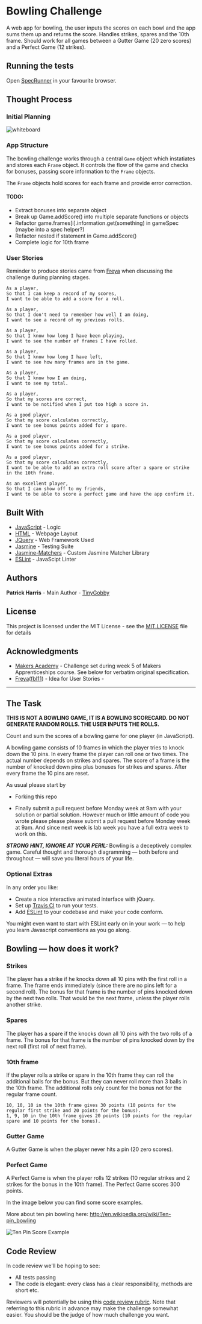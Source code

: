 # Bowling Challenge

A web app for bowling, the user inputs the scores on each bowl and the app sums them up and returns the score. Handles strikes, spares and the 10th frame. Should work for all games between a Gutter Game (20 zero scores) and a Perfect Game (12 strikes).

<!-- ## Getting Started - TBC

These instructions will get you a copy of the project up and running on your local machine for development and testing purposes. See deployment for notes on how to deploy the project on a live system.

### Prerequisites - TBC

What things you need to install the software and how to install them

```
Give examples
```

### Installing - TBC

A step by step series of examples that tell you how to get a development env running

Say what the step will be

```
Give the example
```

And repeat

```
until finished
```

End with an example of getting some data out of the system or using it for a little demo
-->
## Running the tests

Open [SpecRunner](SpecRunner.html) in your favourite browser.
<!--
### Break down into end to end tests - TBC

Explain what these tests test and why

```
Give an example
```

### And coding style tests - TBC

Explain what these tests test and why

```
Give an example
``` -->

## Thought Process

### Initial Planning

![whiteboard](https://i.imgur.com/NKNNdZ6.jpg)

### App Structure

The bowling challenge works through a central `Game` object which instatiates and stores each `Frame` object. It controls the flow of the game and checks for bonuses, passing score information to the `Frame` objects.

The `Frame` objects hold scores for each frame and provide error correction.

#### TODO:

* Extract bonuses into separate object
* Break up Game.addScore() into multiple separate functions or objects
* Refactor game.frames[i].information.get(something) in gameSpec (maybe into a spec helper?)
* Refactor nested if statement in Game.addScore()
* Complete logic for 10th frame

### User Stories

Reminder to produce stories came from [Freya](https://github.com/fbl11) when discussing the challenge during planning stages.
```
As a player,
So that I can keep a record of my scores,
I want to be able to add a score for a roll.
```
```
As a player,
So that I don't need to remember how well I am doing,
I want to see a record of my previous rolls.
```
```
As a player,
So that I know how long I have been playing,
I want to see the number of frames I have rolled.
```
```
As a player,
So that I know how long I have left,
I want to see how many frames are in the game.
```
```
As a player,
So that I know how I am doing,
I want to see my total.
```
```
As a player,
So that my scores are correct,
I want to be notified when I put too high a score in.
```
```
As a good player,
So that my score calculates correctly,
I want to see bonus points added for a spare.
```
```
As a good player,
So that my score calculates correctly,
I want to see bonus points added for a strike.
```
```
As a good player,
So that my score calculates correctly,
I want to be able to add an extra roll score after a spare or strike in the 10th frame.
```
```
As an excellent player,
So that I can show off to my friends,
I want to be able to score a perfect game and have the app confirm it.
```

## Built With

* [JavaScript](https://developer.mozilla.org/bm/docs/Web/JavaScript) - Logic
* [HTML](https://www.w3schools.com/html/) - Webpage Layout
* [JQuery](https://jquery.com/) - Web Framework Used
* [Jasmine](https://jasmine.github.io/) - Testing Suite
* [Jasmine-Matchers](https://github.com/JamieMason/Jasmine-Matchers) - Custom Jasmine Matcher Library
* [ESLint](https://eslint.org/) - JavaScipt Linter

## Authors

**Patrick Harris** - Main Author - [TinyGobby](https://github.com/TinyGobby)

## License

This project is licensed under the MIT License - see the [MIT.LICENSE](MIT.LICENSE) file for details

## Acknowledgments

* [Makers Academy](http://makers.tech/) - Challenge set during week 5 of Makers Apprenticeships course. See below for verbatim original specification.
* [Freya](https://github.com/fbl11)([fbl11](https://github.com/fbl11)) - Idea for User Stories -
----
## The Task

**THIS IS NOT A BOWLING GAME, IT IS A BOWLING SCORECARD. DO NOT GENERATE RANDOM ROLLS. THE USER INPUTS THE ROLLS.**

Count and sum the scores of a bowling game for one player (in JavaScript).

A bowling game consists of 10 frames in which the player tries to knock down the 10 pins. In every frame the player can roll one or two times. The actual number depends on strikes and spares. The score of a frame is the number of knocked down pins plus bonuses for strikes and spares. After every frame the 10 pins are reset.

As usual please start by

* Forking this repo

* Finally submit a pull request before Monday week at 9am with your solution or partial solution.  However much or little amount of code you wrote please please please submit a pull request before Monday week at 9am.  And since next week is lab week you have a full extra week to work on this.

___STRONG HINT, IGNORE AT YOUR PERIL:___ Bowling is a deceptively complex game. Careful thought and thorough diagramming — both before and throughout — will save you literal hours of your life.

### Optional Extras

In any order you like:

* Create a nice interactive animated interface with jQuery.
* Set up [Travis CI](https://travis-ci.org) to run your tests.
* Add [ESLint](http://eslint.org/) to your codebase and make your code conform.

You might even want to start with ESLint early on in your work — to help you
learn Javascript conventions as you go along.

## Bowling — how does it work?

### Strikes

The player has a strike if he knocks down all 10 pins with the first roll in a frame. The frame ends immediately (since there are no pins left for a second roll). The bonus for that frame is the number of pins knocked down by the next two rolls. That would be the next frame, unless the player rolls another strike.

### Spares

The player has a spare if the knocks down all 10 pins with the two rolls of a frame. The bonus for that frame is the number of pins knocked down by the next roll (first roll of next frame).

### 10th frame

If the player rolls a strike or spare in the 10th frame they can roll the additional balls for the bonus. But they can never roll more than 3 balls in the 10th frame. The additional rolls only count for the bonus not for the regular frame count.

    10, 10, 10 in the 10th frame gives 30 points (10 points for the regular first strike and 20 points for the bonus).
    1, 9, 10 in the 10th frame gives 20 points (10 points for the regular spare and 10 points for the bonus).

### Gutter Game

A Gutter Game is when the player never hits a pin (20 zero scores).

### Perfect Game

A Perfect Game is when the player rolls 12 strikes (10 regular strikes and 2 strikes for the bonus in the 10th frame). The Perfect Game scores 300 points.

In the image below you can find some score examples.

More about ten pin bowling here: http://en.wikipedia.org/wiki/Ten-pin_bowling

![Ten Pin Score Example](images/example_ten_pin_scoring.png)

## Code Review

In code review we'll be hoping to see:

* All tests passing
* The code is elegant: every class has a clear responsibility, methods are short etc.

Reviewers will potentially be using this [code review rubric](docs/review.md).  Note that referring to this rubric in advance may make the challenge somewhat easier.  You should be the judge of how much challenge you want.
